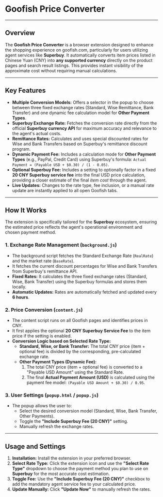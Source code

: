 # Goofish Price Converter

---

## Overview

The **Goofish Price Converter** is a browser extension designed to enhance the shopping experience on goofish.com, particularly for users utilizing agent services like **Superbuy**. It automatically converts item prices listed in Chinese Yuan (CNY) into **any supported currency** directly on the product pages and search result listings. This provides instant visibility of the approximate cost without requiring manual calculations.

---

## Key Features

* **Multiple Conversion Models:** Offers a selector in the popup to choose between three fixed exchange rates (Standard, Wise Remittance, Bank Transfer) and one dynamic fee calculation model for **Other Payment Types**.
* **Superbuy Exchange Rate:** Fetches the conversion rate directly from the official **Superbuy currency API** for maximum accuracy and relevance to the agent's actual costs.
* **Remittance Rates:** Calculates and uses special discounted rates for Wise and Bank Transfers based on Superbuy's remittance discount program.
* **Dynamic Payment Fee:** Includes a calculation mode for **Other Payment Types** (e.g., PayPal, Credit Card) using Superbuy's formula: `Actual Payment = (Payable USD + $0.30) / (1 - 0.05)`.
* **Optional Superbuy Fee:** Includes a setting to optionally factor in a fixed **20 CNY Superbuy service fee** into the final USD price calculation, providing a closer estimate of the final *item cost* through the agent.
* **Live Updates:** Changes to the rate type, fee inclusion, or a manual rate update are instantly applied to all open Goofish tabs.

---

## How It Works

The extension is specifically tailored for the **Superbuy** ecosystem, ensuring the estimated price reflects the agent's operational environment and chosen payment method.

### 1. Exchange Rate Management (`background.js`)

* The background script fetches the Standard Exchange Rate (`RealRate`) and the market rate (`BaseRate`).
* It fetches the current discount percentages for Wise and Bank Transfers from Superbuy's remittance API.
* **Fixed Rates:** It calculates the three fixed exchange rates (Standard, Wise, Bank Transfer) using the Superbuy formulas and stores them locally.
* **Automatic Updates:** Rates are automatically fetched and updated every **6 hours**.

### 2. Price Conversion (`content.js`)

* The content script runs on all Goofish pages and identifies prices in CNY.
* It first applies the optional **20 CNY Superbuy Service Fee** to the item price if the setting is enabled.
* **Conversion Logic based on Selected Rate Type:**
    * **Standard, Wise, or Bank Transfer:** The total CNY price (item + optional fee) is divided by the corresponding, pre-calculated exchange rate.
    * **Other Payment Types (Dynamic Fee):**
        1.  The total CNY price (item + optional fee) is converted to a "Payable USD Amount" using the Standard Rate.
        2.  The final **Actual Payment Amount (USD)** is calculated using the payment fee model: `(Payable USD Amount + $0.30) / 0.95`.

### 3. User Settings (`popup.html` / `popup.js`)

* The popup allows the user to:
    * Select the desired conversion model (Standard, Wise, Bank Transfer, Other Payments).
    * Toggle the **"Include Superbuy Fee (20 CNY)"** setting.
    * Manually refresh the exchange rates.

---

## Usage and Settings

1.  **Installation:** Install the extension in your preferred browser.
2.  **Select Rate Type:** Click the extension icon and use the **"Select Rate Type"** dropdown to choose the payment method you plan to use on **Superbuy** for the most accurate cost estimation.
3.  **Toggle Fee:** Use the **"Include Superbuy Fee (20 CNY)"** checkbox to add the mandatory agent service fee to your calculated price.
4.  **Update Manually:** Click **"Update Now"** to manually refresh the rates.
